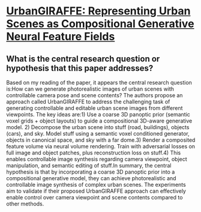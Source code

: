 # [UrbanGIRAFFE: Representing Urban Scenes as Compositional Generative   Neural Feature Fields](https://arxiv.org/abs/2303.14167)

## What is the central research question or hypothesis that this paper addresses?

 Based on my reading of the paper, it appears the central research question is:How can we generate photorealistic images of urban scenes with controllable camera pose and scene contents? The authors propose an approach called UrbanGIRAFFE to address the challenging task of generating controllable and editable urban scene images from different viewpoints. The key ideas are:1) Use a coarse 3D panoptic prior (semantic voxel grids + object layouts) to guide a compositional 3D-aware generative model. 2) Decompose the urban scene into stuff (road, buildings), objects (cars), and sky. Model stuff using a semantic voxel conditioned generator, objects in canonical space, and sky with a far dome.3) Render a composited feature volume via neural volume rendering. Train with adversarial losses on full image and object patches, plus reconstruction loss on stuff.4) This enables controllable image synthesis regarding camera viewpoint, object manipulation, and semantic editing of stuff.In summary, the central hypothesis is that by incorporating a coarse 3D panoptic prior into a compositional generative model, they can achieve photorealistic and controllable image synthesis of complex urban scenes. The experiments aim to validate if their proposed UrbanGIRAFFE approach can effectively enable control over camera viewpoint and scene contents compared to other methods.
